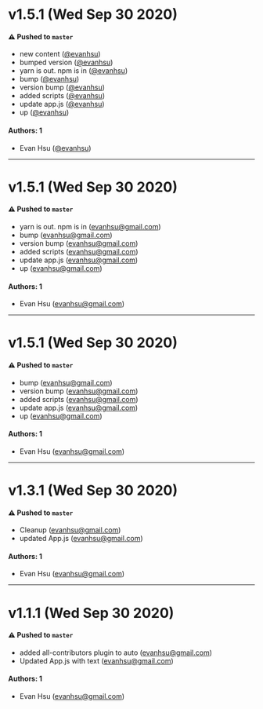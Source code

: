 # v1.5.1 (Wed Sep 30 2020)

#### ⚠️ Pushed to `master`

- new content ([@evanhsu](https://github.com/evanhsu))
- bumped version ([@evanhsu](https://github.com/evanhsu))
- yarn is out. npm is in ([@evanhsu](https://github.com/evanhsu))
- bump ([@evanhsu](https://github.com/evanhsu))
- version bump ([@evanhsu](https://github.com/evanhsu))
- added scripts ([@evanhsu](https://github.com/evanhsu))
- update app.js ([@evanhsu](https://github.com/evanhsu))
- up ([@evanhsu](https://github.com/evanhsu))

#### Authors: 1

- Evan Hsu ([@evanhsu](https://github.com/evanhsu))

---

# v1.5.1 (Wed Sep 30 2020)

#### ⚠️ Pushed to `master`

- yarn is out. npm is in (evanhsu@gmail.com)
- bump (evanhsu@gmail.com)
- version bump (evanhsu@gmail.com)
- added scripts (evanhsu@gmail.com)
- update app.js (evanhsu@gmail.com)
- up (evanhsu@gmail.com)

#### Authors: 1

- Evan Hsu (evanhsu@gmail.com)

---

# v1.5.1 (Wed Sep 30 2020)

#### ⚠️ Pushed to `master`

- bump (evanhsu@gmail.com)
- version bump (evanhsu@gmail.com)
- added scripts (evanhsu@gmail.com)
- update app.js (evanhsu@gmail.com)
- up (evanhsu@gmail.com)

#### Authors: 1

- Evan Hsu (evanhsu@gmail.com)

---

# v1.3.1 (Wed Sep 30 2020)

#### ⚠️ Pushed to `master`

- Cleanup (evanhsu@gmail.com)
- updated App.js (evanhsu@gmail.com)

#### Authors: 1

- Evan Hsu (evanhsu@gmail.com)

---

# v1.1.1 (Wed Sep 30 2020)

#### ⚠️ Pushed to `master`

- added all-contributors plugin to auto (evanhsu@gmail.com)
- Updated App.js with text (evanhsu@gmail.com)

#### Authors: 1

- Evan Hsu (evanhsu@gmail.com)
